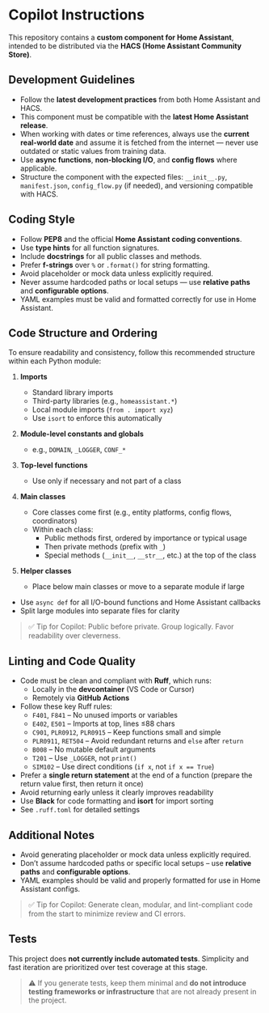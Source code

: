 # Copilot Instructions

This repository contains a **custom component for Home Assistant**, intended to be distributed via the **HACS (Home Assistant Community Store)**.

## Development Guidelines

-   Follow the **latest development practices** from both Home Assistant and HACS.
-   This component must be compatible with the **latest Home Assistant release**.
-   When working with dates or time references, always use the **current real-world date** and assume it is fetched from the internet — never use outdated or static values from training data.
-   Use **async functions**, **non-blocking I/O**, and **config flows** where applicable.
-   Structure the component with the expected files: `__init__.py`, `manifest.json`, `config_flow.py` (if needed), and versioning compatible with HACS.

## Coding Style

-   Follow **PEP8** and the official **Home Assistant coding conventions**.
-   Use **type hints** for all function signatures.
-   Include **docstrings** for all public classes and methods.
-   Prefer **f-strings** over `%` or `.format()` for string formatting.
-   Avoid placeholder or mock data unless explicitly required.
-   Never assume hardcoded paths or local setups — use **relative paths** and **configurable options**.
-   YAML examples must be valid and formatted correctly for use in Home Assistant.

## Code Structure and Ordering

To ensure readability and consistency, follow this recommended structure within each Python module:

1. **Imports**

    - Standard library imports
    - Third-party libraries (e.g., `homeassistant.*`)
    - Local module imports (`from . import xyz`)
    - Use `isort` to enforce this automatically

2. **Module-level constants and globals**

    - e.g., `DOMAIN`, `_LOGGER`, `CONF_*`

3. **Top-level functions**

    - Use only if necessary and not part of a class

4. **Main classes**

    - Core classes come first (e.g., entity platforms, config flows, coordinators)
    - Within each class:
        - Public methods first, ordered by importance or typical usage
        - Then private methods (prefix with `_`)
        - Special methods (`__init__`, `__str__`, etc.) at the top of the class

5. **Helper classes**
    - Place below main classes or move to a separate module if large

-   Use `async def` for all I/O-bound functions and Home Assistant callbacks
-   Split large modules into separate files for clarity

> ✅ Tip for Copilot: Public before private. Group logically. Favor readability over cleverness.

## Linting and Code Quality

-   Code must be clean and compliant with **Ruff**, which runs:
    -   Locally in the **devcontainer** (VS Code or Cursor)
    -   Remotely via **GitHub Actions**
-   Follow these key Ruff rules:
    -   `F401`, `F841` – No unused imports or variables
    -   `E402`, `E501` – Imports at top, lines ≤88 chars
    -   `C901`, `PLR0912`, `PLR0915` – Keep functions small and simple
    -   `PLR0911`, `RET504` – Avoid redundant returns and `else` after `return`
    -   `B008` – No mutable default arguments
    -   `T201` – Use `_LOGGER`, not `print()`
    -   `SIM102` – Use direct conditions (`if x`, not `if x == True`)
-   Prefer a **single return statement** at the end of a function
    (prepare the return value first, then return it once)
-   Avoid returning early unless it clearly improves readability
-   Use **Black** for code formatting and **isort** for import sorting
-   See `.ruff.toml` for detailed settings

## Additional Notes

-   Avoid generating placeholder or mock data unless explicitly required.
-   Don’t assume hardcoded paths or specific local setups – use **relative paths** and **configurable options**.
-   YAML examples should be valid and properly formatted for use in Home Assistant configs.

> ✅ Tip for Copilot: Generate clean, modular, and lint-compliant code from the start to minimize review and CI errors.

## Tests

This project does **not currently include automated tests**. Simplicity and fast iteration are prioritized over test coverage at this stage.

> ⚠️ If you generate tests, keep them minimal and **do not introduce testing frameworks or infrastructure** that are not already present in the project.
